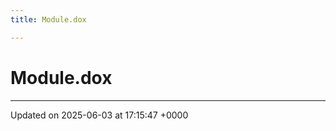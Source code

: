 ```yaml
---
title: Module.dox

---
```


# Module.dox








-------------------------------

Updated on 2025-06-03 at 17:15:47 +0000
